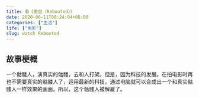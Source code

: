 ```yaml
---
title: 看《重启〈Rebooted〉》
date: 2020-06-11T08:24:04+08:00
categories: ["生活"]
life: ["电影"]
slug: watch Rebooted
---
```


## 故事梗概

一个骷髅人，演真实的骷髅，去和人打架。但是，因为科技的发展。在拍电影时再也不需要真实的骷髅人了，运用最新的科技，通过电脑就可以合成出一个和真实骷髅人一样效果的画面。所以，这个骷髅人被解雇了。